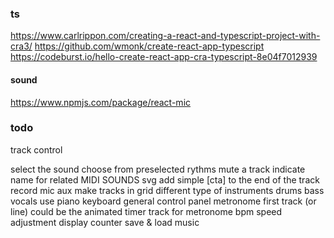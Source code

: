 ### ts
https://www.carlrippon.com/creating-a-react-and-typescript-project-with-cra3/
https://github.com/wmonk/create-react-app-typescript
https://codeburst.io/hello-create-react-app-cra-typescript-8e04f7012939

#### sound
https://www.npmjs.com/package/react-mic
<!-- https://surikov.github.io/midi-sounds-react/ -->
<!-- https://libraries.io/npm/react-looper/0.2.6 -->
<!-- https://github.com/mmckegg/loop-drop-app -->
<!-- https://thisdavej.com/node-js-playing-sounds-to-provide-notifications/ -->
<!-- https://libraries.io/npm/audio-loader -->


### todo
track control
  <!-- control view with render props -->
  select the sound
  choose from preselected rythms
  mute a track
  indicate name for related MIDI SOUNDS svg
  add simple [cta] to the end of the track
record
  mic
  aux
make tracks in grid
  different type of instruments
    drums
    bass
    vocals
  use piano keyboard
general control panel
  metronome
    first track (or line) could be the animated timer track for metronome
    bpm speed adjustment
    display counter
save & load music